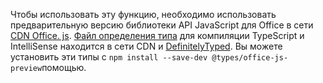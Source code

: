 Чтобы использовать эту функцию, необходимо использовать предварительную версию библиотеки API JavaScript для Office в сети [CDN Office. js](https://appsforoffice.microsoft.com/lib/beta/hosted/office.js). [Файл определения типа](https://appsforoffice.microsoft.com/lib/beta/hosted/office.d.ts) для компиляции TypeScript и IntelliSense находится в сети CDN и [DefinitelyTyped](https://raw.githubusercontent.com/DefinitelyTyped/DefinitelyTyped/master/types/office-js-preview/index.d.ts). Вы можете установить эти типы с `npm install --save-dev @types/office-js-preview`помощью.